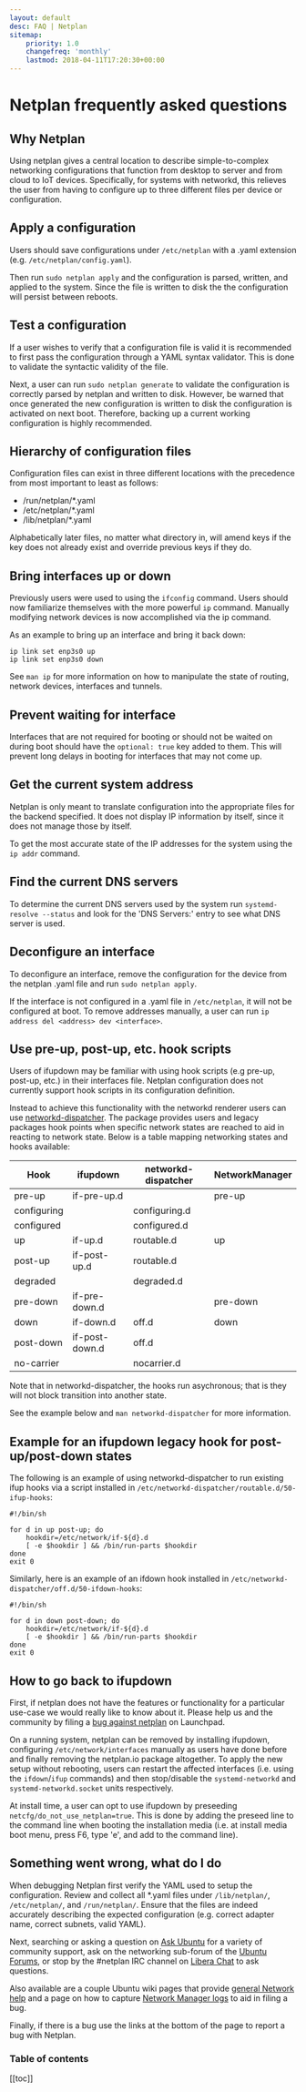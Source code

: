 ```yaml
---
layout: default
desc: FAQ | Netplan
sitemap:
    priority: 1.0
    changefreq: 'monthly'
    lastmod: 2018-04-11T17:20:30+00:00
---
```

<div class="p-strip--light is-bordered is-shallow">
  <div class="row">
    <div class="col-12">
      <h1 class="u-no-margin--bottom">Netplan frequently asked questions</h1>
    </div>
  </div>
</div>
<div class="p-strip">
  <div class="row">
    <div class="col-8 col-medium-4" markdown="1">

## Why Netplan

Using netplan gives a central location to describe simple-to-complex networking configurations that function from desktop to server and from cloud to IoT devices. Specifically, for systems with networkd, this relieves the user from having to configure up to three different files per device or configuration.

## Apply a configuration

Users should save configurations under `/etc/netplan` with a .yaml extension (e.g. `/etc/netplan/config.yaml`).

Then run `sudo netplan apply` and the configuration is parsed, written, and applied to the system. Since the file is written to disk the the configuration will persist between reboots.

## Test a configuration

If a user wishes to verify that a configuration file is valid it is recommended to first pass the configuration through a YAML syntax validator. This is done to validate the syntactic validity of the file.

Next, a user can run `sudo netplan generate` to validate the configuration is correctly parsed by netplan and written to disk. However, be warned that once generated the new configuration is written to disk the configuration is activated on next boot. Therefore, backing up a current working configuration is highly recommended.

## Hierarchy of configuration files

Configuration files can exist in three different locations with the precedence from most important to least as follows:

* /run/netplan/\*.yaml
* /etc/netplan/\*.yaml
* /lib/netplan/\*.yaml

Alphabetically later files, no matter what directory in, will amend keys if the key does not already exist and override previous keys if they do.

## Bring interfaces up or down

Previously users were used to using the `ifconfig` command. Users should now familiarize themselves with the more powerful `ip` command. Manually modifying network devices is now accomplished via the ip command.

As an example to bring up an interface and bring it back down:

```shell
ip link set enp3s0 up
ip link set enp3s0 down
```

See `man ip` for more information on how to manipulate the state of routing, network devices, interfaces and tunnels.

## Prevent waiting for interface

Interfaces that are not required for booting or should not be waited on during boot should have the `optional: true` key added to them. This will prevent long delays in booting for interfaces that may not come up.

## Get the current system address

Netplan is only meant to translate configuration into the appropriate files for the backend specified. It does not display IP information by itself, since it does not manage those by itself.

To get the most accurate state of the IP addresses for the system using the `ip addr` command.

## Find the current DNS servers

To determine the current DNS servers used by the system run `systemd-resolve --status` and look for the 'DNS Servers:' entry to see what DNS server is used.

## Deconfigure an interface

To deconfigure an interface, remove the configuration for the device from the netplan .yaml file and run `sudo netplan apply`.

If the interface is not configured in a .yaml file in `/etc/netplan`, it will not be configured at boot. To remove addresses manually, a user can run `ip address del <address> dev <interface>`.

## Use pre-up, post-up, etc. hook scripts

Users of ifupdown may be familiar with using hook scripts (e.g pre-up, post-up, etc.) in their interfaces file.  Netplan configuration does not currently support hook scripts in its configuration definition.

Instead to achieve this functionality with the networkd renderer users can use [networkd-dispatcher](https://gitlab.com/craftyguy/networkd-dispatcher). The package provides users and legacy packages hook points when specific network states are reached to aid in reacting to network state. Below is a table mapping networking states and hooks available:

| Hook        | ifupdown       | networkd-dispatcher | NetworkManager |
| ----------- | -------------- | ------------------- | -------------- |
| pre-up      | if-pre-up.d    |                     | pre-up         |
| configuring |                | configuring.d       |                |
| configured  |                | configured.d        |                |
| up          | if-up.d        | routable.d          | up             |
| post-up     | if-post-up.d   | routable.d          |                |
| degraded    |                | degraded.d          |                |
| pre-down    | if-pre-down.d  |                     | pre-down       |
| down        | if-down.d      | off.d               | down           |
| post-down   | if-post-down.d | off.d               |                |
| no-carrier  |                | nocarrier.d         |                |

Note that in networkd-dispatcher, the hooks run asychronous; that is they will not block transition into another state.

See the example below and `man networkd-dispatcher` for more information.

## Example for an ifupdown legacy hook for post-up/post-down states

The following is an example of using networkd-dispatcher to run existing ifup hooks via a script installed in `/etc/networkd-dispatcher/routable.d/50-ifup-hooks`:

```shell
#!/bin/sh

for d in up post-up; do
    hookdir=/etc/network/if-${d}.d
    [ -e $hookdir ] && /bin/run-parts $hookdir
done
exit 0
```

Similarly, here is an example of an ifdown hook installed in `/etc/networkd-dispatcher/off.d/50-ifdown-hooks`:

```shell
#!/bin/sh

for d in down post-down; do
    hookdir=/etc/network/if-${d}.d
    [ -e $hookdir ] && /bin/run-parts $hookdir
done
exit 0
```

## How to go back to ifupdown

First, if netplan does not have the features or functionality for a particular use-case we would really like to know about it. Please help us and the community by filing a [bug against netplan](https://bugs.launchpad.net/netplan/+filebug) on Launchpad.

On a running system, netplan can be removed by installing ifupdown, configuring `/etc/network/interfaces` manually as users have done before and finally removing the netplan.io package altogether. To apply the new setup without rebooting, users can restart the affected interfaces (i.e. using the `ifdown`/`ifup` commands) and then stop/disable the `systemd-networkd` and `systemd-networkd.socket` units respectively.

At install time, a user can opt to use ifupdown by preseeding `netcfg/do_not_use_netplan=true`. This is done by adding the preseed line to the command line when booting the installation media (i.e. at install media boot menu, press F6, type 'e', and add to the command line).

## Something went wrong, what do I do

When debugging Netplan first verify the YAML used to setup the configuration. Review and collect all *.yaml files under `/lib/netplan/`, `/etc/netplan/`, and `/run/netplan/`. Ensure that the files are indeed accurately describing the expected configuration (e.g. correct adapter name, correct subnets, valid YAML).

Next, searching or asking a question on [Ask Ubuntu](https://askubuntu.com/questions/tagged/netplan) for a variety of community support, ask on the networking sub-forum of the [Ubuntu Forums](https://ubuntuforums.org/forumdisplay.php?f=336), or stop by the #netplan IRC channel on [Libera Chat](https://libera.chat) to ask questions.

Also available are a couple Ubuntu wiki pages that provide [general Network help](https://help.ubuntu.com/community/NetworkDevices) and a page on how to capture [Network Manager logs](https://wiki.ubuntu.com/DebuggingNetworkManager) to aid in filing a bug.

Finally, if there is a bug use the links at the bottom of the page to report a bug with Netplan.

</div>
<div class="col-4 col-medium-2 u-hide--small" markdown="1">

<h3 class="p-muted-heading">Table of contents</h3>


[[toc]]

</div>
</div>
</div>
